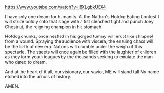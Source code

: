 https://www.youtube.com/watch?v=j8XLgbkUE64

I have only one dream for humanity.
At the Nathan's Hotdog Eating Contest
I will stride boldly onto that stage with a fist clenched tight
and punch Joey Chestnut, the reigning champion in his stomach.

Hotdog chunks, once nestled in his gorged tummy will erupt like shrapnel from a wound.
Spraying the audience with viscera, the ensuing chaos will be the birth of new era.
Nations will crumble under the weigh of this spectacle.
The streets will once again be filled with the laughter of children as they form youth leagues by the thousands seeking to emulate the man who dared to dream.

And at the heart of it all, 
our visionary, our savior, ME
will stand tall
My name etched into the annuls of history.

AMEN.